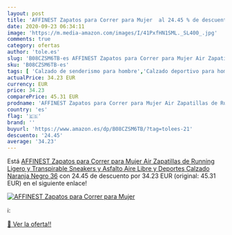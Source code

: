 ```yaml
---
layout: post
title: 'AFFINEST Zapatos para Correr para Mujer  al 24.45 % de descuento'
date: 2020-09-23 06:34:11
image: 'https://m.media-amazon.com/images/I/41PxfHN1SML._SL400_.jpg'
comments: true
category: ofertas
author: 'tole.es'
slug: 'B08CZSM6TB-es AFFINEST Zapatos para Correr para Mujer Air Zapatillas de...'
sku: 'B08CZSM6TB-es'
tags: [ 'Calzado de senderismo para hombre','Calzado deportivo para hombre','Chanclas y sandalias de piscina para hombre','Zapatillas de senderismo para hombre','Zapatillas y calzado deportivo para hombre','Zapatos','Zapatos para hombre','Zapatos y complementos','zapatos', ]
actualPrice: 34.23 EUR
currency: EUR
price: 34.23
comparePrice: 45.31 EUR
prodname: 'AFFINEST Zapatos para Correr para Mujer Air Zapatillas de Running Ligero y Transpirable Sneakers y Asfalto Aire Libre y Deportes Calzado Naranja Negro 36'
country: 'es'
flag: '🇪🇸'
brand: ''
buyurl: 'https://www.amazon.es/dp/B08CZSM6TB/?tag=tolees-21'
descuento: '24.45'
average: '34.23'
---
```


Está [AFFINEST Zapatos para Correr para Mujer Air Zapatillas de Running Ligero y Transpirable Sneakers y Asfalto Aire Libre y Deportes Calzado Naranja Negro 36](https://www.amazon.es/dp/B08CZSM6TB/?tag=tolees-21) con 24.45 de descuento por 34.23 EUR (original: 45.31 EUR) en el siguiente enlace!

[![AFFINEST Zapatos para Correr para Mujer ](https://m.media-amazon.com/images/I/41PxfHN1SML._SL400_.jpg)](https://www.amazon.es/dp/B08CZSM6TB/?tag=tolees-21)

ℹ️:


[🛒 Ver la oferta!!](https://www.amazon.es/dp/B08CZSM6TB/?tag=tolees-21)
